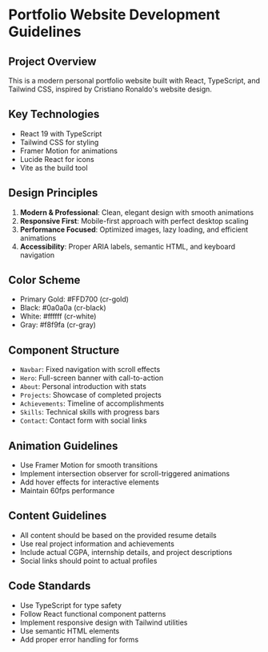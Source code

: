 <!-- Use this file to provide workspace-specific custom instructions to Copilot. For more details, visit https://code.visualstudio.com/docs/copilot/copilot-customization#_use-a-githubcopilotinstructionsmd-file -->

# Portfolio Website Development Guidelines

## Project Overview
This is a modern personal portfolio website built with React, TypeScript, and Tailwind CSS, inspired by Cristiano Ronaldo's website design.

## Key Technologies
- React 19 with TypeScript
- Tailwind CSS for styling
- Framer Motion for animations
- Lucide React for icons
- Vite as the build tool

## Design Principles
1. **Modern & Professional**: Clean, elegant design with smooth animations
2. **Responsive First**: Mobile-first approach with perfect desktop scaling
3. **Performance Focused**: Optimized images, lazy loading, and efficient animations
4. **Accessibility**: Proper ARIA labels, semantic HTML, and keyboard navigation

## Color Scheme
- Primary Gold: #FFD700 (cr-gold)
- Black: #0a0a0a (cr-black)
- White: #ffffff (cr-white)
- Gray: #f8f9fa (cr-gray)

## Component Structure
- `Navbar`: Fixed navigation with scroll effects
- `Hero`: Full-screen banner with call-to-action
- `About`: Personal introduction with stats
- `Projects`: Showcase of completed projects
- `Achievements`: Timeline of accomplishments
- `Skills`: Technical skills with progress bars
- `Contact`: Contact form with social links

## Animation Guidelines
- Use Framer Motion for smooth transitions
- Implement intersection observer for scroll-triggered animations
- Add hover effects for interactive elements
- Maintain 60fps performance

## Content Guidelines
- All content should be based on the provided resume details
- Use real project information and achievements
- Include actual CGPA, internship details, and project descriptions
- Social links should point to actual profiles

## Code Standards
- Use TypeScript for type safety
- Follow React functional component patterns
- Implement responsive design with Tailwind utilities
- Use semantic HTML elements
- Add proper error handling for forms
